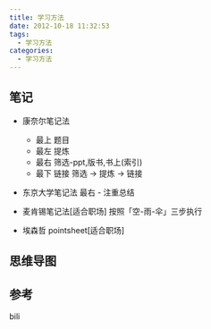```yaml
---
title: 学习方法
date: 2012-10-18 11:32:53
tags: 
  - 学习方法
categories: 
  - 学习方法
---
```


<p></p>
<!-- more -->


## 笔记
+ 康奈尔笔记法
   - 最上 题目
   - 最左 提炼
   - 最右 筛选-ppt,版书,书上(索引)
   - 最下 链接
  筛选 -> 提炼 -> 链接 
   
+ 东京大学笔记法
  最右 - 注重总结

+ 麦肯锡笔记法[适合职场] 
  按照「空-雨-伞」三步执行

+ 埃森哲 pointsheet[适合职场]  

## 思维导图

## 参考
bili
